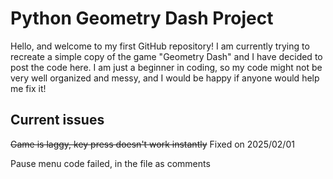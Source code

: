 # Python Geometry Dash Project
Hello, and welcome to my first GitHub repository!
I am currently trying to recreate a simple copy of the game "Geometry Dash" and I have decided to post the code here.
I am just a beginner in coding, so my code might not be very well organized and messy, and I would be happy if anyone would help me fix it!

## Current issues
~~Game is laggy, key press doesn't work instantly~~ Fixed on 2025/02/01

Pause menu code failed, in the file as comments
